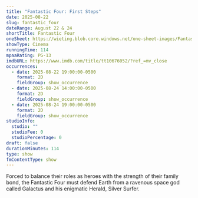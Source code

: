 ```yaml
---
title: "Fantastic Four: First Steps"
date: 2025-08-22
slug: fantastic_four
dateRange: August 22 & 24
shortTitle: Fantastic Four
oneSheet: https://wieting.blob.core.windows.net/one-sheet-images/Fantastic-Four.png
showType: Cinema
runningTime: 114
mpaaRating: PG-13
imdbURL: https://www.imdb.com/title/tt10676052/?ref_=mv_close
occurrences:
  - date: 2025-08-22 19:00:00-0500
    format: 2D
    fieldGroup: show_occurrence
  - date: 2025-08-24 14:00:00-0500
    format: 2D
    fieldGroup: show_occurrence
  - date: 2025-08-24 19:00:00-0500
    format: 2D
    fieldGroup: show_occurrence
studioInfo:
  studio: ""
  studioFee: 0
  studioPercentage: 0
draft: false
durationMinutes: 114
type: show
fmContentType: show
---
```

Forced to balance their roles as heroes with the strength of their family bond, the Fantastic Four must defend Earth from a ravenous space god called Galactus and his enigmatic Herald, Silver Surfer.